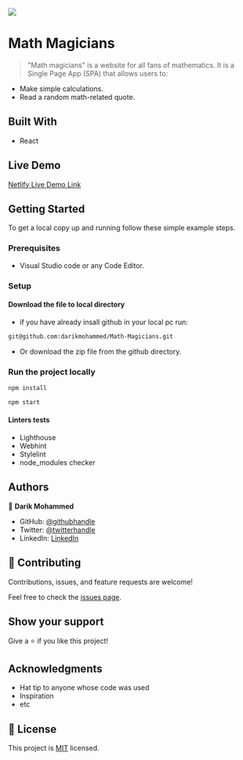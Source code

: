 ![](https://img.shields.io/badge/Microverse-blueviolet)

# Math Magicians

> "Math magicians" is a website for all fans of mathematics. It is a Single Page App (SPA) that allows users to:

- Make simple calculations.
- Read a random math-related quote.

## Built With

- React

## Live Demo

[Netlify Live Demo Link](https://62c740a4fd8c9239d8e6e603--jolly-puffpuff-408c39.netlify.app/calculator)

## Getting Started

To get a local copy up and running follow these simple example steps.

### Prerequisites

- Visual Studio code or any Code Editor.

### Setup

#### Download the file to local directory

- if you have already insall github in your local pc run:

```sh
git@github.com:darikmohammed/Math-Magicians.git
```

- Or download the zip file from the github directory.

### Run the project locally 

```sh
npm install
```
```sh
npm start
```
#### Linters tests

- Lighthouse
- Webhint
- Stylelint
- node_modules checker

## Authors

👤 **Darik Mohammed**

- GitHub: [@githubhandle](https://github.com/darikmohammed)
- Twitter: [@twitterhandle](https://twitter.com/r_darik)
- LinkedIn: [LinkedIn](https://www.linkedin.com/in/darik-mohammed-57352120b/)

## 🤝 Contributing

Contributions, issues, and feature requests are welcome!

Feel free to check the [issues page](../../issues/).

## Show your support

Give a ⭐️ if you like this project!

## Acknowledgments

- Hat tip to anyone whose code was used
- Inspiration
- etc

## 📝 License

This project is [MIT](./MIT.md) licensed.

